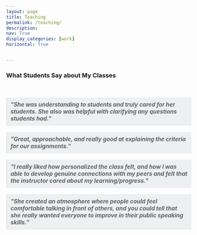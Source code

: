 ```yaml
---
layout: page
title: Teaching
permalink: /teaching/
description: 
nav: True
display_categories: [work]
horizontal: True


---
```

<h3>What Students Say about My Classes</h3>
<br>
<br>
<blockquote style="display: inline-block; margin: 0; padding: 10px; background-color: #ecf0f1; font-style: italic; font-size: 1.1em;"><strong><em>"She was understanding to students and truly cared for her students. She also was helpful with clarifying any questions students had."</em></strong></blockquote>
<br>
<br>
<blockquote style="display: inline-block; margin: 0; padding: 10px; background-color: #ecf0f1; font-style: italic; font-size: 1.1em;"><strong><em>"Great, approachable, and really good at explaining the criteria for our assignments."</em></strong></blockquote>
<br>
<br>
<blockquote style="display: inline-block; margin: 0; padding: 10px; background-color: #ecf0f1; font-style: italic; font-size: 1.1em;"><strong><em>"I really liked how personalized the class felt, and how I was able to develop genuine connections with my peers and felt that the instructor cared about my learning/progress."</em></strong></blockquote>
<br>
<br>
<blockquote style="display: inline-block; margin: 0; padding: 10px; background-color: #ecf0f1; font-style: italic; font-size: 1.1em;"><strong><em>"She created an atmosphere where people could feel comfortable talking in front of others, and you could tell that she really wanted everyone to improve in their public speaking skills."</em></strong></blockquote>
